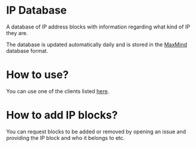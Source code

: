 # IP Database
A database of IP address blocks with information regarding what kind of IP they are.

The database is updated automatically daily and is stored in the [MaxMind](https://blog.maxmind.com/2015/09/building-your-own-mmdb-database-for-fun-and-profit) database format.

# How to use?
You can use one of the clients listed [here](https://dev.maxmind.com/geoip/docs/databases?lang=en#api-clients).

# How to add IP blocks?
You can request blocks to be added or removed by opening an issue and providing the IP block and who it belongs to etc.
